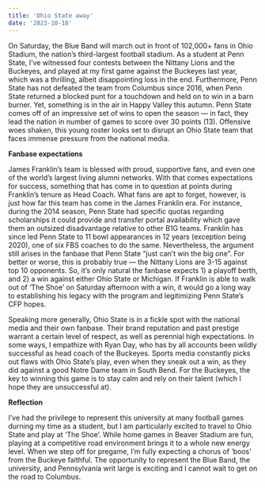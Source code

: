 ```yaml
---
title: 'Ohio State away'
date: '2023-10-18'
---
```


On Saturday, the Blue Band will march out in front of 102,000+ fans in Ohio Stadium, the nation’s third-largest football stadium. As a student at Penn State, I’ve witnessed four contests between the Nittany Lions and the Buckeyes, and played at my first game against the Buckeyes last year, which was a thrilling, albeit disappointing loss in the end. Furthermore, Penn State has not defeated the team from Columbus since 2016, when Penn State returned a blocked punt for a touchdown and held on to win in a barn burner. Yet, something is in the air in Happy Valley this autumn. Penn State comes off of an impressive set of wins to open the season — in fact, they lead the nation in number of games to score over 30 points (13). Offensive woes shaken, this young roster looks set to disrupt an Ohio State team that faces immense pressure from the national media.

**Fanbase expectations**

James Franklin’s team is blessed with proud, supportive fans, and even one of the world’s largest living alumni networks. With that comes expectations for success, something that has come in to question at points during Franklin’s tenure as Head Coach. What fans are apt to forget, however, is just how far this team has come in the James Franklin era. For instance, during the 2014 season, Penn State had specific quotas regarding scholarships it could provide and transfer portal availability which gave them an outsized disadvantage relative to other B1G teams. Franklin has since led Penn State to 11 bowl appearances in 12 years (exception being 2020), one of six FBS coaches to do the same. Nevertheless, the argument still arises in the fanbase that Penn State “just can’t win the big one”. For better or worse, this is probably true — the Nittany Lions are 3-15 against top 10 opponents. So, it’s only natural the fanbase expects 1) a playoff berth, and 2) a win against either Ohio State or Michigan. If Franklin is able to walk out of ‘The Shoe’ on Saturday afternoon with a win, it would go a long way to establishing his legacy with the program and legitimizing Penn State’s CFP hopes.

Speaking more generally, Ohio State is in a fickle spot with the national media and their own fanbase. Their brand reputation and past prestige warrant a certain level of respect, as well as perennial high expectations. In some ways, I empathize with Ryan Day, who has by all accounts been wildly successful as head coach of the Buckeyes. Sports media constantly picks out flaws with Ohio State’s play, even when they sneak out a win, as they did against a good Notre Dame team in South Bend. For the Buckeyes, the key to winning this game is to stay calm and rely on their talent (which I hope they are unsuccessful at).

**Reflection**

I’ve had the privilege to represent this university at many football games durning my time as a student, but I am particularly excited to travel to Ohio State and play at ‘The Shoe’. While home games in Beaver Stadium are fun, playing at a competitive road environment brings it to a whole new energy level. When we step off for pregame, I’m fully expecting a chorus of ‘boos’ from the Buckeye faithful. The opportunity to represent the Blue Band, the university, and Pennsylvania writ large is exciting and I cannot wait to get on the road to Columbus.